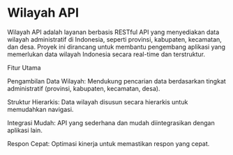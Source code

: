 # Wilayah API

Wilayah API adalah layanan berbasis RESTful API yang menyediakan data wilayah administratif di Indonesia, seperti provinsi, kabupaten, kecamatan, dan desa. Proyek ini dirancang untuk membantu pengembang aplikasi yang memerlukan data wilayah Indonesia secara real-time dan terstruktur.

Fitur Utama

Pengambilan Data Wilayah: Mendukung pencarian data berdasarkan tingkat administratif (provinsi, kabupaten, kecamatan, desa).

Struktur Hierarkis: Data wilayah disusun secara hierarkis untuk memudahkan navigasi.

Integrasi Mudah: API yang sederhana dan mudah diintegrasikan dengan aplikasi lain.

Respon Cepat: Optimasi kinerja untuk memastikan respon yang cepat.
